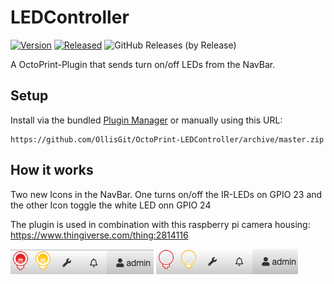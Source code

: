 # LEDController

[![Version](https://img.shields.io/badge/dynamic/json.svg?color=brightgreen&label=version&url=https://api.github.com/repos/OllisGit/OctoPrint-LEDController/releases&query=$[0].name)]()
[![Released](https://img.shields.io/badge/dynamic/json.svg?color=brightgreen&label=released&url=https://api.github.com/repos/OllisGit/OctoPrint-LEDController/releases&query=$[0].published_at)]()
![GitHub Releases (by Release)](https://img.shields.io/github/downloads/OllisGit/OctoPrint-LEDController/latest/total.svg)

A OctoPrint-Plugin that sends turn on/off LEDs from the NavBar.

## Setup

Install via the bundled [Plugin Manager](https://docs.octoprint.org/en/master/bundledplugins/pluginmanager.html)
or manually using this URL:

    https://github.com/OllisGit/OctoPrint-LEDController/archive/master.zip


## How it works

Two new Icons in the NavBar. One turns on/off the IR-LEDs on GPIO 23 and the other Icon toggle the white LED onn GPIO 24

The plugin is used in combination with this raspberry pi camera housing: https://www.thingiverse.com/thing:2814116

![navbar](screenshots/navbar-light_on.png "LED Icons ON")
![navbar](screenshots/navbar-light_off.png "LED Icons OFF")
